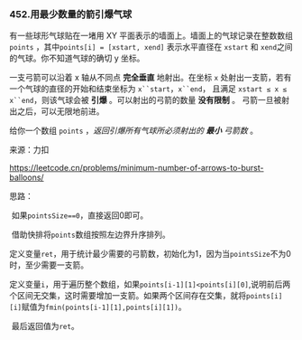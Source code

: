 ### 452.用最少数量的箭引爆气球

有一些球形气球贴在一堵用 XY 平面表示的墙面上。墙面上的气球记录在整数数组 `points` ，其中`points[i] = [xstart, xend]` 表示水平直径在 `xstart` 和 `xend`之间的气球。你不知道气球的确切 y 坐标。

一支弓箭可以沿着 x 轴从不同点 **完全垂直** 地射出。在坐标 `x` 处射出一支箭，若有一个气球的直径的开始和结束坐标为 `x``start`，`x``end`， 且满足  `xstart ≤ x ≤ x``end`，则该气球会被 **引爆** 。可以射出的弓箭的数量 **没有限制** 。 弓箭一旦被射出之后，可以无限地前进。

给你一个数组 `points` ，*返回引爆所有气球所必须射出的 **最小** 弓箭数* 。

来源：力扣

https://leetcode.cn/problems/minimum-number-of-arrows-to-burst-balloons/



思路：

​		如果`pointsSize==0`，直接返回0即可。

​		借助快排将`points`数组按照左边界升序排列。

​		定义变量`ret`，用于统计最少需要的弓箭数，初始化为1，因为当`pointsSize`不为0时，至少需要一支箭。

​		定义变量`i`，用于遍历整个数组，如果`points[i-1][1]<points[i][0]`,说明前后两个区间无交集，这时需要增加一支箭。如果两个区间存在交集，就将`points[i][i]`赋值为`fmin(points[i-1][1],points[i][1])`。

​		最后返回值为`ret`。